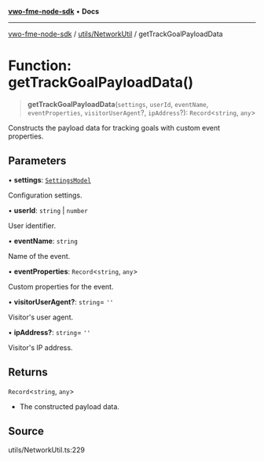 [**vwo-fme-node-sdk**](../../../README.md) • **Docs**

---

[vwo-fme-node-sdk](../../../modules.md) / [utils/NetworkUtil](../README.md) / getTrackGoalPayloadData

# Function: getTrackGoalPayloadData()

> **getTrackGoalPayloadData**(`settings`, `userId`, `eventName`, `eventProperties`, `visitorUserAgent`?, `ipAddress`?): `Record`\<`string`, `any`\>

Constructs the payload data for tracking goals with custom event properties.

## Parameters

• **settings**: [`SettingsModel`](../../../models/settings/SettingsModel/classes/SettingsModel.md)

Configuration settings.

• **userId**: `string` \| `number`

User identifier.

• **eventName**: `string`

Name of the event.

• **eventProperties**: `Record`\<`string`, `any`\>

Custom properties for the event.

• **visitorUserAgent?**: `string`= `''`

Visitor's user agent.

• **ipAddress?**: `string`= `''`

Visitor's IP address.

## Returns

`Record`\<`string`, `any`\>

- The constructed payload data.

## Source

utils/NetworkUtil.ts:229
